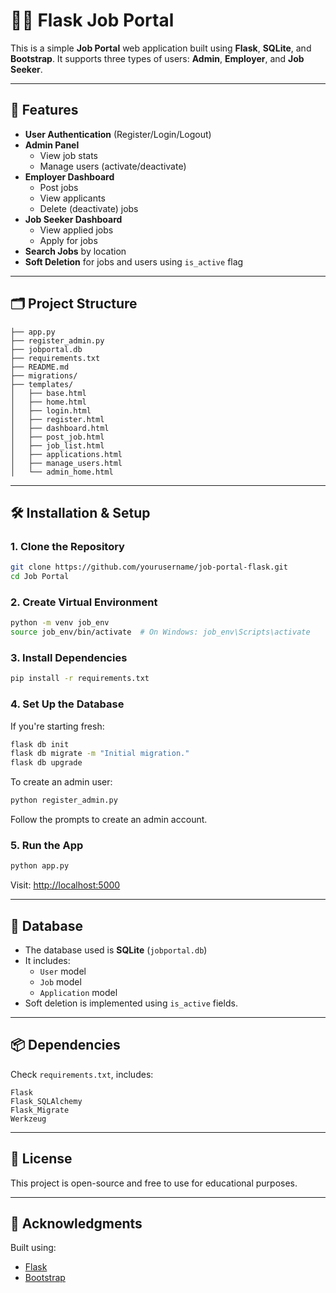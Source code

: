 # 🧑‍💼 Flask Job Portal

This is a simple **Job Portal** web application built using **Flask**, **SQLite**, and **Bootstrap**. It supports three types of users: **Admin**, **Employer**, and **Job Seeker**.

---

## 🚀 Features

- **User Authentication** (Register/Login/Logout)
- **Admin Panel**
  - View job stats
  - Manage users (activate/deactivate)
- **Employer Dashboard**
  - Post jobs
  - View applicants
  - Delete (deactivate) jobs
- **Job Seeker Dashboard**
  - View applied jobs
  - Apply for jobs
- **Search Jobs** by location
- **Soft Deletion** for jobs and users using `is_active` flag

---

## 🗂 Project Structure

```
├── app.py
├── register_admin.py
├── jobportal.db
├── requirements.txt
├── README.md
├── migrations/
├── templates/
│   ├── base.html
│   ├── home.html
│   ├── login.html
│   ├── register.html
│   ├── dashboard.html
│   ├── post_job.html
│   ├── job_list.html
│   ├── applications.html
│   ├── manage_users.html
│   └── admin_home.html
```

---

## 🛠 Installation & Setup

### 1. Clone the Repository

```bash
git clone https://github.com/yourusername/job-portal-flask.git
cd Job Portal
```

### 2. Create Virtual Environment

```bash
python -m venv job_env
source job_env/bin/activate  # On Windows: job_env\Scripts\activate
```

### 3. Install Dependencies

```bash
pip install -r requirements.txt
```

### 4. Set Up the Database

If you're starting fresh:

```bash
flask db init
flask db migrate -m "Initial migration."
flask db upgrade
```

To create an admin user:

```bash
python register_admin.py
```

Follow the prompts to create an admin account.

### 5. Run the App

```bash
python app.py
```

Visit: [http://localhost:5000](http://localhost:5000)

---

## 📂 Database

- The database used is **SQLite** (`jobportal.db`)
- It includes:
  - `User` model
  - `Job` model
  - `Application` model
- Soft deletion is implemented using `is_active` fields.

---

## 📦 Dependencies

Check `requirements.txt`, includes:

```
Flask
Flask_SQLAlchemy
Flask_Migrate
Werkzeug
```

---

## 📄 License

This project is open-source and free to use for educational purposes.

---

## 🙌 Acknowledgments

Built using:
- [Flask](https://flask.palletsprojects.com/)
- [Bootstrap](https://getbootstrap.com/)
